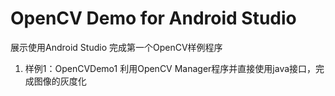 # OpenCV Demo for Android Studio
展示使用Android Studio 完成第一个OpenCV样例程序  

1. 样例1：OpenCVDemo1 利用OpenCV Manager程序并直接使用java接口，完成图像的灰度化
